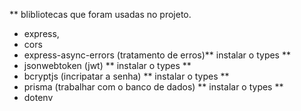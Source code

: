 ** blibliotecas que foram usadas no projeto.

 - express,
 - cors
 - express-async-errors (tratamento de erros)** instalar o types **
 - jsonwebtoken (jwt) ** instalar o types **
 - bcryptjs (incripatar a senha) ** instalar o types **
 - prisma  (trabalhar com o banco de dados) ** instalar o types **
 - dotenv 